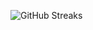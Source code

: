 ![GitHub Streaks](https://github-streaks-mqc9.onrender.com/streak/happilli/image?theme=midnight&cache_bust=1742928098)
